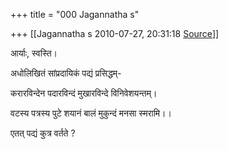 +++
title = "000 Jagannatha s"

+++
[[Jagannatha s	2010-07-27, 20:31:18 [Source](https://groups.google.com/g/bvparishat/c/F7ciRO305mk)]]



आर्याः, स्वस्ति।



अधोलिखितं सांप्रदायिकं पद्यं प्रसिद्धम्-



करारविन्देन पदारविन्दं मुखारविन्दे विनिवेशयन्तम्।



वटस्य पत्रस्य पुटे शयानं बालं मुकुन्दं मनसा स्मरामि।।



एतत् पद्यं कुत्र वर्तते ?

